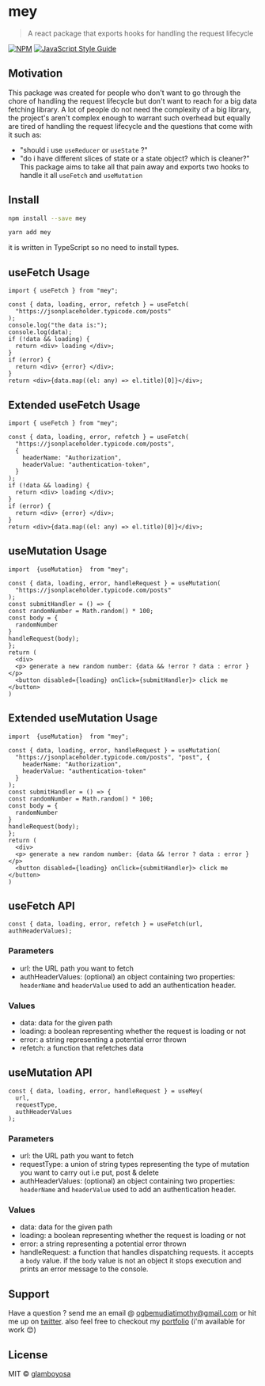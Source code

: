 # mey

> A react package that exports hooks for handling the request lifecycle

[![NPM](https://img.shields.io/npm/v/mey.svg)](https://www.npmjs.com/package/mey) [![JavaScript Style Guide](https://img.shields.io/badge/code_style-standard-brightgreen.svg)](https://standardjs.com)

## Motivation

This package was created for people who don't want to go through the chore of handling the request lifecycle but don't want to reach for a big data fetching library. A lot of people do not need the complexity of a big library, the project's aren't complex enough to warrant such overhead but equally are tired of handling the request lifecycle and the questions that come with it such as:

- "should i use `useReducer` or `useState` ?"
- "do i have different slices of state or a state object? which is cleaner?"
  This package aims to take all that pain away and exports two hooks to handle it all `useFetch` and `useMutation`

## Install

```bash
npm install --save mey
```

```bash
yarn add mey
```

it is written in TypeScript so no need to install types.

## useFetch Usage

```tsx
import { useFetch } from "mey";

const { data, loading, error, refetch } = useFetch(
  "https://jsonplaceholder.typicode.com/posts"
);
console.log("the data is:");
console.log(data);
if (!data && loading) {
  return <div> loading </div>;
}
if (error) {
  return <div> {error} </div>;
}
return <div>{data.map((el: any) => el.title)[0]}</div>;
```

## Extended useFetch Usage

```tsx
import { useFetch } from "mey";

const { data, loading, error, refetch } = useFetch(
  "https://jsonplaceholder.typicode.com/posts",
  {
    headerName: "Authorization",
    headerValue: "authentication-token",
  }
);
if (!data && loading) {
  return <div> loading </div>;
}
if (error) {
  return <div> {error} </div>;
}
return <div>{data.map((el: any) => el.title)[0]}</div>;
```

## useMutation Usage

```tsx
import  {useMutation}  from "mey";

const { data, loading, error, handleRequest } = useMutation(
  "https://jsonplaceholder.typicode.com/posts"
);
const submitHandler = () => {
const randomNumber = Math.random() * 100;
const body = {
  randomNumber
}
handleRequest(body);
};
return (
  <div>
  <p> generate a new random number: {data && !error ? data : error } </p>
  <button disabled={loading} onClick={submitHandler}> click me </button>
)

```

## Extended useMutation Usage

```tsx
import  {useMutation}  from "mey";

const { data, loading, error, handleRequest } = useMutation(
  "https://jsonplaceholder.typicode.com/posts", "post", {
    headerName: "Authorization",
    headerValue: "authentication-token"
  }
);
const submitHandler = () => {
const randomNumber = Math.random() * 100;
const body = {
  randomNumber
}
handleRequest(body);
};
return (
  <div>
  <p> generate a new random number: {data && !error ? data : error } </p>
  <button disabled={loading} onClick={submitHandler}> click me </button>
)

```

## useFetch API

```tsx
const { data, loading, error, refetch } = useFetch(url, authHeaderValues);
```

### Parameters

- url: the URL path you want to fetch
- authHeaderValues: (optional) an object containing two properties: `headerName` and `headerValue` used to add an authentication header.

### Values

- data: data for the given path
- loading: a boolean representing whether the request is loading or not
- error: a string representing a potential error thrown
- refetch: a function that refetches data

## useMutation API

```tsx
const { data, loading, error, handleRequest } = useMey(
  url,
  requestType,
  authHeaderValues
);
```

### Parameters

- url: the URL path you want to fetch
- requestType: a union of string types representing the type of mutation you want to carry out i.e put, post & delete
- authHeaderValues: (optional) an object containing two properties: `headerName` and `headerValue` used to add an authentication header.

### Values

- data: data for the given path
- loading: a boolean representing whether the request is loading or not
- error: a string representing a potential error thrown
- handleRequest: a function that handles dispatching requests. it accepts a `body` value. if the `body` value is not an object it stops execution and prints an error message to the console.

## Support

Have a question ? send me an email @ ogbemudiatimothy@gmail.com or hit me up on [twitter](https://twitter.com/glamboyosa).
also feel free to checkout my [portfolio](https://timothyogbemudia.netlify.app) (i'm available for work 😊)

## License

MIT © [glamboyosa](https://github.com/glamboyosa)
